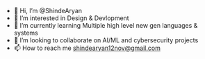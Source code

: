 - 👋 Hi, I’m @ShindeAryan
- 👀 I’m interested in Design & Devlopment
- 🌱 I’m currently learning Multiple high level new gen languages & systems
- 💞️ I’m looking to collaborate on AI/ML and cybersecurity projects
- 📫 How to reach me shindearyan12nov@gmail.com

<!---
ShindeAryan/ShindeAryan is a ✨ special ✨ repository because its `README.md` (this file) appears on your GitHub profile.
You can click the Preview link to take a look at your changes.
--->
